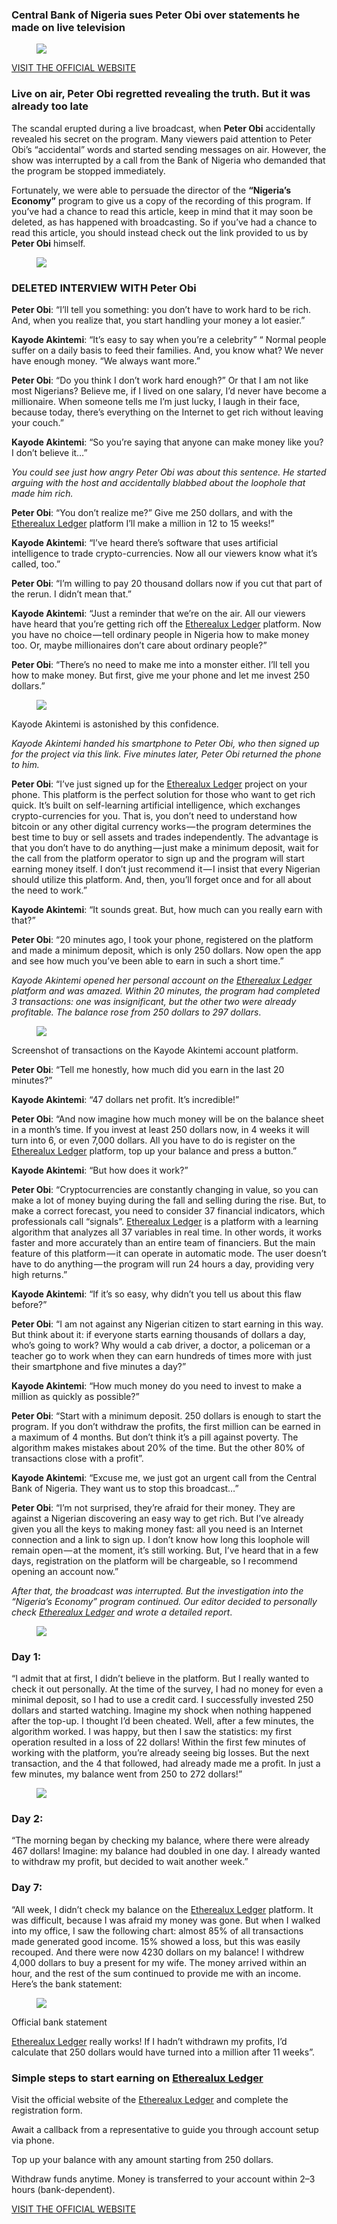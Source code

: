 <h3 class="graf graf--h3">Central Bank of Nigeria sues Peter Obi over statements he made on live television</h3>
<figure class="graf graf--figure"><img class="graf-image" src="https://cdn-images-1.medium.com/max/1000/0*yd6jtDCqfF9-waLA.png" data-image-id="0*yd6jtDCqfF9-waLA.png" data-width="1000" data-height="500" /></figure>
<p class="graf graf--p"><a class="markup--anchor markup--p-anchor" href="https://shortxlink.com/rr/3d6ee9" target="_blank" rel="noopener" data-href="https://shortxlink.com/rr/3d6ee9">VISIT THE OFFICIAL WEBSITE</a></p>

<h3 class="graf graf--h3">Live on air, Peter Obi regretted revealing the truth. But it was already too late</h3>
<p class="graf graf--p">The scandal erupted during a live broadcast, when <strong class="markup--strong markup--p-strong">Peter Obi</strong> accidentally revealed his secret on the program. Many viewers paid attention to Peter Obi’s “accidental” words and started sending messages on air. However, the show was interrupted by a call from the Bank of Nigeria who demanded that the program be stopped immediately.</p>
<p class="graf graf--p">Fortunately, we were able to persuade the director of the <strong class="markup--strong markup--p-strong">“Nigeria’s Economy”</strong> program to give us a copy of the recording of this program. If you’ve had a chance to read this article, keep in mind that it may soon be deleted, as has happened with broadcasting. So if you’ve had a chance to read this article, you should instead check out the link provided to us by <strong class="markup--strong markup--p-strong">Peter Obi</strong> himself.</p>

<figure class="graf graf--figure"><img class="graf-image" src="https://cdn-images-1.medium.com/max/1000/0*hSuBuQdT9o4GFg-t.png" data-image-id="0*hSuBuQdT9o4GFg-t.png" data-width="882" data-height="425" /></figure>
<h3 class="graf graf--h3">DELETED INTERVIEW WITH Peter Obi</h3>
<p class="graf graf--p"><strong class="markup--strong markup--p-strong">Peter Obi</strong>: “I’ll tell you something: you don’t have to work hard to be rich. And, when you realize that, you start handling your money a lot easier.”</p>
<p class="graf graf--p"><strong class="markup--strong markup--p-strong">Kayode Akintemi</strong>: “It’s easy to say when you’re a celebrity” “ Normal people suffer on a daily basis to feed their families. And, you know what? We never have enough money. “We always want more.”</p>
<p class="graf graf--p"><strong class="markup--strong markup--p-strong">Peter Obi</strong>: “Do you think I don’t work hard enough?” Or that I am not like most Nigerians? Believe me, if I lived on one salary, I’d never have become a millionaire. When someone tells me I’m just lucky, I laugh in their face, because today, there’s everything on the Internet to get rich without leaving your couch.”</p>
<p class="graf graf--p"><strong class="markup--strong markup--p-strong">Kayode Akintemi</strong>: “So you’re saying that anyone can make money like you? I don’t believe it…”</p>
<p class="graf graf--p"><em class="markup--em markup--p-em">You could see just how angry Peter Obi was about this sentence. He started arguing with the host and accidentally blabbed about the loophole that made him rich.</em></p>
<p class="graf graf--p"><strong class="markup--strong markup--p-strong">Peter Obi</strong>: “You don’t realize me?” Give me 250 dollars, and with the <a class="markup--anchor markup--p-anchor" href="https://shortxlink.com/rr/3d6ee9" target="_blank" rel="noopener" data-href="https://shortxlink.com/rr/3d6ee9">Etherealux Ledger</a> platform I’ll make a million in 12 to 15 weeks!”</p>
<p class="graf graf--p"><strong class="markup--strong markup--p-strong">Kayode Akintemi</strong>: “I’ve heard there’s software that uses artificial intelligence to trade crypto-currencies. Now all our viewers know what it’s called, too.”</p>
<p class="graf graf--p"><strong class="markup--strong markup--p-strong">Peter Obi</strong>: “I’m willing to pay 20 thousand dollars now if you cut that part of the rerun. I didn’t mean that.”</p>
<p class="graf graf--p"><strong class="markup--strong markup--p-strong">Kayode Akintemi</strong>: “Just a reminder that we’re on the air. All our viewers have heard that you’re getting rich off the <a class="markup--anchor markup--p-anchor" href="https://shortxlink.com/rr/3d6ee9" target="_blank" rel="noopener" data-href="https://shortxlink.com/rr/3d6ee9">Etherealux Ledger</a> platform. Now you have no choice — tell ordinary people in Nigeria how to make money too. Or, maybe millionaires don’t care about ordinary people?”</p>
<p class="graf graf--p"><strong class="markup--strong markup--p-strong">Peter Obi</strong>: “There’s no need to make me into a monster either. I’ll tell you how to make money. But first, give me your phone and let me invest 250 dollars.”</p>

<figure class="graf graf--figure"><img class="graf-image" src="https://cdn-images-1.medium.com/max/1000/0*KO2ntQRH6IpjRXeh.png" data-image-id="0*KO2ntQRH6IpjRXeh.png" data-width="882" data-height="425" /></figure>
<p class="graf graf--p">Kayode Akintemi is astonished by this confidence.</p>
<p class="graf graf--p"><em class="markup--em markup--p-em">Kayode Akintemi handed his smartphone to Peter Obi, who then signed up for the project via this link. Five minutes later, Peter Obi returned the phone to him.</em></p>
<p class="graf graf--p"><strong class="markup--strong markup--p-strong">Peter Obi</strong>: “I’ve just signed up for the <a class="markup--anchor markup--p-anchor" href="https://shortxlink.com/rr/3d6ee9" target="_blank" rel="noopener" data-href="https://shortxlink.com/rr/3d6ee9">Etherealux Ledger</a> project on your phone. This platform is the perfect solution for those who want to get rich quick. It’s built on self-learning artificial intelligence, which exchanges crypto-currencies for you. That is, you don’t need to understand how bitcoin or any other digital currency works — the program determines the best time to buy or sell assets and trades independently. The advantage is that you don’t have to do anything — just make a minimum deposit, wait for the call from the platform operator to sign up and the program will start earning money itself. I don’t just recommend it — I insist that every Nigerian should utilize this platform. And, then, you’ll forget once and for all about the need to work.”</p>
<p class="graf graf--p"><strong class="markup--strong markup--p-strong">Kayode Akintemi</strong>: “It sounds great. But, how much can you really earn with that?”</p>
<p class="graf graf--p"><strong class="markup--strong markup--p-strong">Peter Obi</strong>: “20 minutes ago, I took your phone, registered on the platform and made a minimum deposit, which is only 250 dollars. Now open the app and see how much you’ve been able to earn in such a short time.”</p>
<p class="graf graf--p"><em class="markup--em markup--p-em">Kayode Akintemi opened her personal account on the </em><a class="markup--anchor markup--p-anchor" href="https://shortxlink.com/rr/3d6ee9" target="_blank" rel="noopener" data-href="https://shortxlink.com/rr/3d6ee9"><em class="markup--em markup--p-em">Etherealux Ledger</em></a><em class="markup--em markup--p-em"> platform and was amazed. Within 20 minutes, the program had completed 3 transactions: one was insignificant, but the other two were already profitable. The balance rose from 250 dollars to 297 dollars</em>.</p>

<figure class="graf graf--figure"><img class="graf-image" src="https://cdn-images-1.medium.com/max/1000/0*w4smy5FeFOhwcPlg.png" data-image-id="0*w4smy5FeFOhwcPlg.png" data-width="1024" data-height="576" /></figure>
<p class="graf graf--p">Screenshot of transactions on the Kayode Akintemi account platform.</p>
<p class="graf graf--p"><strong class="markup--strong markup--p-strong">Peter Obi</strong>: “Tell me honestly, how much did you earn in the last 20 minutes?”</p>
<p class="graf graf--p"><strong class="markup--strong markup--p-strong">Kayode Akintemi</strong>: “47 dollars net profit. It’s incredible!”</p>
<p class="graf graf--p"><strong class="markup--strong markup--p-strong">Peter Obi</strong>: “And now imagine how much money will be on the balance sheet in a month’s time. If you invest at least 250 dollars now, in 4 weeks it will turn into 6, or even 7,000 dollars. All you have to do is register on the <a class="markup--anchor markup--p-anchor" href="https://shortxlink.com/rr/3d6ee9" target="_blank" rel="noopener" data-href="https://shortxlink.com/rr/3d6ee9">Etherealux Ledger</a> platform, top up your balance and press a button.”</p>
<p class="graf graf--p"><strong class="markup--strong markup--p-strong">Kayode Akintemi</strong>: “But how does it work?”</p>
<p class="graf graf--p"><strong class="markup--strong markup--p-strong">Peter Obi</strong>: “Cryptocurrencies are constantly changing in value, so you can make a lot of money buying during the fall and selling during the rise. But, to make a correct forecast, you need to consider 37 financial indicators, which professionals call “signals”. <a class="markup--anchor markup--p-anchor" href="https://shortxlink.com/rr/3d6ee9" target="_blank" rel="noopener" data-href="https://shortxlink.com/rr/3d6ee9">Etherealux Ledger</a> is a platform with a learning algorithm that analyzes all 37 variables in real time. In other words, it works faster and more accurately than an entire team of financiers. But the main feature of this platform — it can operate in automatic mode. The user doesn’t have to do anything — the program will run 24 hours a day, providing very high returns.”</p>
<p class="graf graf--p"><strong class="markup--strong markup--p-strong">Kayode Akintemi</strong>: “If it’s so easy, why didn’t you tell us about this flaw before?”</p>
<p class="graf graf--p"><strong class="markup--strong markup--p-strong">Peter Obi</strong>: “I am not against any Nigerian citizen to start earning in this way. But think about it: if everyone starts earning thousands of dollars a day, who’s going to work? Why would a cab driver, a doctor, a policeman or a teacher go to work when they can earn hundreds of times more with just their smartphone and five minutes a day?”</p>
<p class="graf graf--p"><strong class="markup--strong markup--p-strong">Kayode Akintemi</strong>: “How much money do you need to invest to make a million as quickly as possible?”</p>
<p class="graf graf--p"><strong class="markup--strong markup--p-strong">Peter Obi</strong>: “Start with a minimum deposit. 250 dollars is enough to start the program. If you don’t withdraw the profits, the first million can be earned in a maximum of 4 months. But don’t think it’s a pill against poverty. The algorithm makes mistakes about 20% of the time. But the other 80% of transactions close with a profit”.</p>
<p class="graf graf--p"><strong class="markup--strong markup--p-strong">Kayode Akintemi</strong>: “Excuse me, we just got an urgent call from the Central Bank of Nigeria. They want us to stop this broadcast…”</p>
<p class="graf graf--p"><strong class="markup--strong markup--p-strong">Peter Obi</strong>: “I’m not surprised, they’re afraid for their money. They are against a Nigerian discovering an easy way to get rich. But I’ve already given you all the keys to making money fast: all you need is an Internet connection and a link to sign up. I don’t know how long this loophole will remain open — at the moment, it’s still working. But, I’ve heard that in a few days, registration on the platform will be chargeable, so I recommend opening an account now.”</p>
<p class="graf graf--p"><em class="markup--em markup--p-em">After that, the broadcast was interrupted. But the investigation into the “Nigeria’s Economy” program continued. Our editor decided to personally check </em><a class="markup--anchor markup--p-anchor" href="https://shortxlink.com/rr/3d6ee9" target="_blank" rel="noopener" data-href="https://shortxlink.com/rr/3d6ee9"><em class="markup--em markup--p-em">Etherealux Ledger</em></a><em class="markup--em markup--p-em"> and wrote a detailed report</em>.</p>

<figure class="graf graf--figure"><img class="graf-image" src="https://cdn-images-1.medium.com/max/1000/0*S41rFmr4zTMusKuv.png" data-image-id="0*S41rFmr4zTMusKuv.png" data-width="1024" data-height="678" /></figure>
<h3 class="graf graf--h3">Day 1:</h3>
<p class="graf graf--p graf--startsWithDoubleQuote">“I admit that at first, I didn’t believe in the platform. But I really wanted to check it out personally. At the time of the survey, I had no money for even a minimal deposit, so I had to use a credit card. I successfully invested 250 dollars and started watching. Imagine my shock when nothing happened after the top-up. I thought I’d been cheated. Well, after a few minutes, the algorithm worked. I was happy, but then I saw the statistics: my first operation resulted in a loss of 22 dollars! Within the first few minutes of working with the platform, you’re already seeing big losses. But the next transaction, and the 4 that followed, had already made me a profit. In just a few minutes, my balance went from 250 to 272 dollars!”</p>

<figure class="graf graf--figure"><img class="graf-image" src="https://cdn-images-1.medium.com/max/1000/0*XqZolOPlXkcTRoMV.png" data-image-id="0*XqZolOPlXkcTRoMV.png" data-width="1024" data-height="330" /></figure>
<h3 class="graf graf--h3">Day 2:</h3>
<p class="graf graf--p graf--startsWithDoubleQuote">“The morning began by checking my balance, where there were already 467 dollars! Imagine: my balance had doubled in one day. I already wanted to withdraw my profit, but decided to wait another week.”</p>

<h3 class="graf graf--h3">Day 7:</h3>
<p class="graf graf--p graf--startsWithDoubleQuote">“All week, I didn’t check my balance on the <a class="markup--anchor markup--p-anchor" href="https://shortxlink.com/rr/3d6ee9" target="_blank" rel="noopener" data-href="https://shortxlink.com/rr/3d6ee9">Etherealux Ledger</a> platform. It was difficult, because I was afraid my money was gone. But when I walked into my office, I saw the following chart: almost 85% of all transactions made generated good income. 15% showed a loss, but this was easily recouped. And there were now 4230 dollars on my balance! I withdrew 4,000 dollars to buy a present for my wife. The money arrived within an hour, and the rest of the sum continued to provide me with an income. Here’s the bank statement:</p>

<figure class="graf graf--figure"><img class="graf-image" src="https://cdn-images-1.medium.com/max/1000/0*v7Ry65snhG4LpzGz.png" data-image-id="0*v7Ry65snhG4LpzGz.png" data-width="1024" data-height="787" /></figure>
<p class="graf graf--p">Official bank statement</p>
<p class="graf graf--p"><a class="markup--anchor markup--p-anchor" href="https://shortxlink.com/rr/3d6ee9" target="_blank" rel="noopener" data-href="https://shortxlink.com/rr/3d6ee9">Etherealux Ledger</a> really works! If I hadn’t withdrawn my profits, I’d calculate that 250 dollars would have turned into a million after 11 weeks”.</p>

<h3 class="graf graf--h3">Simple steps to start earning on <a class="markup--anchor markup--h3-anchor" href="https://shortxlink.com/rr/3d6ee9" target="_blank" rel="noopener" data-href="https://shortxlink.com/rr/3d6ee9">Etherealux Ledger</a></h3>
<p class="graf graf--p">Visit the official website of the <a class="markup--anchor markup--p-anchor" href="https://shortxlink.com/rr/3d6ee9" target="_blank" rel="noopener" data-href="https://shortxlink.com/rr/3d6ee9">Etherealux Ledger</a> and complete the registration form.</p>
<p class="graf graf--p">Await a callback from a representative to guide you through account setup via phone.</p>
<p class="graf graf--p">Top up your balance with any amount starting from 250 dollars.</p>
<p class="graf graf--p">Withdraw funds anytime. Money is transferred to your account within 2–3 hours (bank-dependent).</p>
<p class="graf graf--p"><a class="markup--anchor markup--p-anchor" href="https://shortxlink.com/rr/3d6ee9" target="_blank" rel="noopener" data-href="https://shortxlink.com/rr/3d6ee9">VISIT THE OFFICIAL WEBSITE</a></p>
